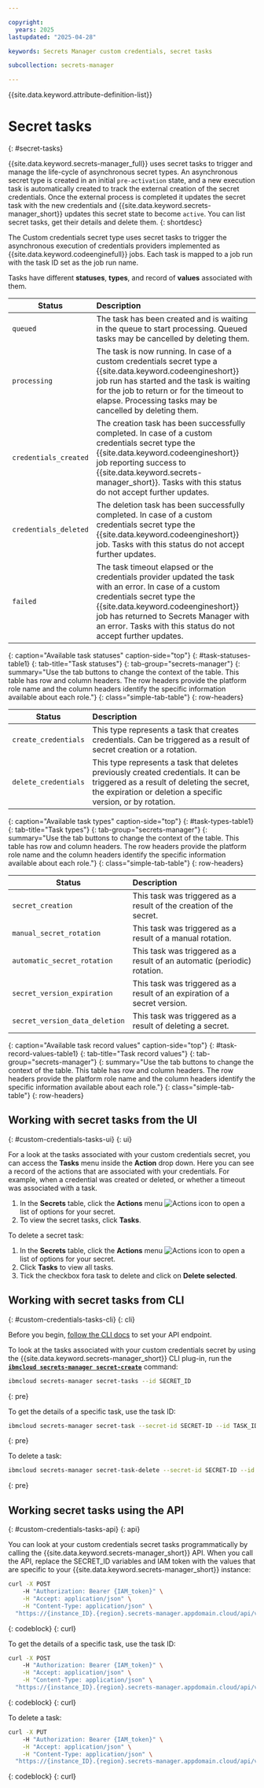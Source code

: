 ```yaml
---

copyright:
  years: 2025
lastupdated: "2025-04-28"

keywords: Secrets Manager custom credentials, secret tasks

subcollection: secrets-manager

---
```


{{site.data.keyword.attribute-definition-list}}

# Secret tasks
{: #secret-tasks}

{{site.data.keyword.secrets-manager_full}} uses secret tasks to trigger and manage the life-cycle of asynchronous secret types. An asynchronous secret type is created in an initial `pre-activation` state, and a new execution task is automatically created to track the external creation of the secret credentials. Once the external process is completed it updates the secret task with the new credentials and {{site.data.keyword.secrets-manager_short}} updates this secret state to become `active`. You can list secret tasks, get their details and delete them.
{: shortdesc}

The Custom credentials secret type uses secret tasks to trigger the asynchronous execution of credentials providers implemented as  {{site.data.keyword.codeenginefull}} jobs. Each task is mapped to a job run with the task ID set as the job run name.

Tasks have different **statuses**, **types**, and record of **values** associated with them.

| Status | Description |
| ----- | :----- |
| `queued` |	The task has been created and is waiting in the queue to start processing. Queued tasks may be cancelled by deleting them. |
| `processing` |	The task is now running. In case of a custom credentials secret type a {{site.data.keyword.codeengineshort}} job run has started and the task is waiting for the job to return or for the timeout to elapse. Processing tasks may be cancelled by deleting them. |
| `credentials_created`	| The creation task has been successfully completed. In case of a custom credentials secret type the {{site.data.keyword.codeengineshort}} job reporting success to {{site.data.keyword.secrets-manager_short}}. Tasks with this status do not accept further updates. |
| `credentials_deleted`	| The deletion task has been successfully completed. In case of a custom credentials secret type the {{site.data.keyword.codeengineshort}} job. Tasks with this status do not accept further updates. |
| `failed` | The task timeout elapsed or the credentials provider updated the task with an error. In case of a custom credentials secret type the {{site.data.keyword.codeengineshort}} job has returned to Secrets Manager with an error. Tasks with this status do not accept further updates. |
{: caption="Available task statuses" caption-side="top"}
{: #task-statuses-table1}
{: tab-title="Task statuses"}
{: tab-group="secrets-manager"}
{: summary="Use the tab buttons to change the context of the table. This table has row and column headers. The row headers provide the platform role name and the column headers identify the specific information available about each role."}
{: class="simple-tab-table"}
{: row-headers}

| Status | Description |
| ----- | :----- |
| `create_credentials` | This type represents a task that creates credentials. Can be triggered as a result of secret creation or a rotation. |
| `delete_credentials` | This type represents a task that deletes previously created credentials. It can be triggered as a result of deleting the secret, the expiration or deletion a specific version, or by rotation. | 
{: caption="Available task types" caption-side="top"}
{: #task-types-table1}
{: tab-title="Task types"}
{: tab-group="secrets-manager"}
{: summary="Use the tab buttons to change the context of the table. This table has row and column headers. The row headers provide the platform role name and the column headers identify the specific information available about each role."}
{: class="simple-tab-table"}
{: row-headers}

| Status | Description |
| ----- | :----- |
| `secret_creation`	| This task was triggered as a result of the creation of the secret. |
| `manual_secret_rotation` |	This task was triggered as a result of a manual rotation. |
| `automatic_secret_rotation` |	This task was triggered as a result of an automatic (periodic) rotation. |
| `secret_version_expiration`	| This task was triggered as a result of an expiration of a secret version. |
| `secret_version_data_deletion` |	This task was triggered as a result of deleting a secret. |
{: caption="Available task record values" caption-side="top"}
{: #task-record-values-table1}
{: tab-title="Task record values"}
{: tab-group="secrets-manager"}
{: summary="Use the tab buttons to change the context of the table. This table has row and column headers. The row headers provide the platform role name and the column headers identify the specific information available about each role."}
{: class="simple-tab-table"}
{: row-headers}

## Working with secret tasks from the UI
{: #custom-credentials-tasks-ui}
{: ui}

For a look at the tasks associated with your custom credentials secret, you can access the **Tasks** menu inside the **Action** drop down. Here you can see a record of the actions that are associated with your credentials. For example, when a credential was created or deleted, or whether a timeout was associated with a task.

1. In the **Secrets** table, click the **Actions** menu ![Actions icon](../icons/actions-icon-vertical.svg) to open a list of options for your secret.
2. To view the secret tasks, click **Tasks**.

To delete a secret task:

1. In the **Secrets** table, click the **Actions** menu ![Actions icon](../icons/actions-icon-vertical.svg) to open a list of options for your secret.
2. Click **Tasks** to view all tasks.
3. Tick the checkbox fora task to delete and click on **Delete selected**.

## Working with secret tasks from CLI
{: #custom-credentials-tasks-cli}
{: cli}

Before you begin, [follow the CLI docs](/docs/secrets-manager?topic=secrets-manager-secrets-manager-cli) to set your API endpoint.

To look at the tasks associated with your custom credentials secret by using the {{site.data.keyword.secrets-manager_short}} CLI plug-in, run the [**`ibmcloud secrets-manager secret-create`**](/docs/secrets-manager?topic=secrets-manager-secrets-manager-cli#secrets-manager-cli-secret-create-command) command:

```sh 
ibmcloud secrets-manager secret-tasks --id SECRET_ID
```
{: pre}

To get the details of a specific task, use the task ID:

```sh
ibmcloud secrets-manager secret-task --secret-id SECRET-ID --id TASK_ID
```
{: pre}

To delete a task:

```sh
ibmcloud secrets-manager secret-task-delete --secret-id SECRET-ID --id TASK_ID
```
{: pre}


## Working secret tasks using the API
{: #custom-credentials-tasks-api}
{: api}

You can look at your custom credentials secret tasks programmatically by calling the {{site.data.keyword.secrets-manager_short}} API. When you call the API, replace the SECRET_ID variables and IAM token with the values that are specific to your {{site.data.keyword.secrets-manager_short}} instance:

```sh
curl -X POST 
    -H "Authorization: Bearer {IAM_token}" \
    -H "Accept: application/json" \
    -H "Content-Type: application/json" \
  "https://{instance_ID}.{region}.secrets-manager.appdomain.cloud/api/v2/secrets/SECRET_ID/tasks" 
```
{: codeblock}
{: curl}

To get the details of a specific task, use the task ID:

```sh
curl -X POST 
    -H "Authorization: Bearer {IAM_token}" \
    -H "Accept: application/json" \
    -H "Content-Type: application/json" \
  "https://{instance_ID}.{region}.secrets-manager.appdomain.cloud/api/v2/secrets/SECRET_ID/tasks/TASK_ID" 
```
{: codeblock}
{: curl}

To delete a task:

```sh
curl -X PUT 
    -H "Authorization: Bearer {IAM_token}" \
    -H "Accept: application/json" \
    -H "Content-Type: application/json" \
  "https://{instance_ID}.{region}.secrets-manager.appdomain.cloud/api/v2/secrets/SECRET_ID/tasks/TASK_ID" 
```
{: codeblock}
{: curl}
